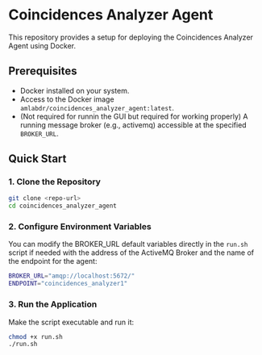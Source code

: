 # Coincidences Analyzer Agent

This repository provides a setup for deploying the Coincidences Analyzer Agent using Docker.

## Prerequisites

- Docker installed on your system.
- Access to the Docker image `amlabdr/coincidences_analyzer_agent:latest`.
- (Not required for runnin the GUI but required for working properly) A running message broker (e.g., activemq) accessible at the specified `BROKER_URL`.

## Quick Start

### 1. Clone the Repository
```bash
git clone <repo-url>
cd coincidences_analyzer_agent
```

### 2. Configure Environment Variables
You can modify the BROKER_URL default variables directly in the `run.sh` script if needed with the address of the ActiveMQ Broker and the name of the endpoint for the agent:

```bash
BROKER_URL="amqp://localhost:5672/"
ENDPOINT="coincidences_analyzer1"
```

### 3. Run the Application
Make the script executable and run it:

```bash
chmod +x run.sh
./run.sh
```
